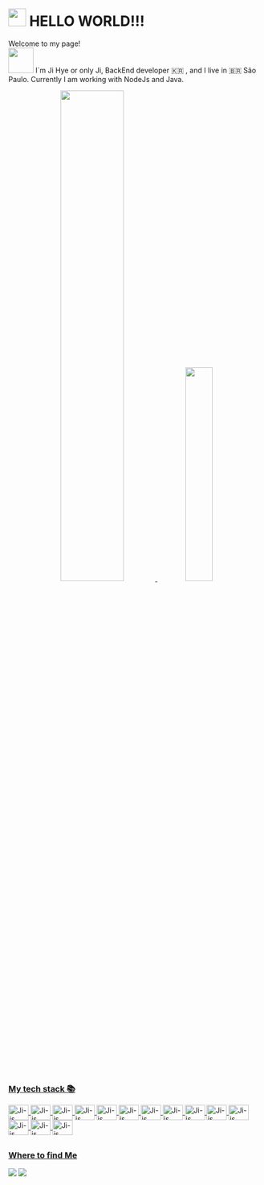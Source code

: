 # <img src="https://media.giphy.com/media/hvRJCLFzcasrR4ia7z/giphy.gif" width="35"> HELLO WORLD!!! 
Welcome to my page!   
<img src="https://media.giphy.com/media/fAbbq1tF99d0uiizsr/giphy.gif" width="50">
I´m Ji Hye or only Ji, BackEnd developer 🇰🇷 , and I live in 🇧🇷 São Paulo. Currently I am working with NodeJs and Java.

<div align="center">
  <a href="https://github.com/jihye83">
  <img width="50%" src="https://github-readme-stats.vercel.app/api?username=jihye83&show_icons=true&theme=dark&include_all_commits=true&count_private=true"/>
  <img width="33%" src="https://github-readme-stats.vercel.app/api/top-langs/?username=jihye83&layout=compact&langs_count=7&theme=dark"/>
</div>

<h3>My tech stack 📚</h3>
<div>
  <img align="center" alt="Ji-js" height="30" width="40" src="https://cdn.jsdelivr.net/gh/devicons/devicon/icons/java/java-original.svg" />
  <img align="center" alt="Ji-js" height="30" width="40" src="https://cdn.jsdelivr.net/gh/devicons/devicon/icons/html5/html5-original.svg" />
  <img align="center" alt="Ji-js" height="30" width="40" src="https://cdn.jsdelivr.net/gh/devicons/devicon/icons/css3/css3-original.svg" />
  <img align="center" alt="Ji-js" height="30" width="40" src="https://cdn.jsdelivr.net/gh/devicons/devicon/icons/javascript/javascript-original.svg" />
  <img align="center" alt="Ji-js" height="30" width="40" src="https://cdn.jsdelivr.net/gh/devicons/devicon/icons/typescript/typescript-plain.svg" />
  <img align="center" alt="Ji-js" height="30" width="40" src="https://cdn.jsdelivr.net/gh/devicons/devicon/icons/react/react-original.svg" />
  <img align="center" alt="Ji-js" height="30" width="40" src="https://cdn.jsdelivr.net/gh/devicons/devicon/icons/mysql/mysql-original-wordmark.svg" />
  <img align="center" alt="Ji-js" height="30" width="40" src="https://cdn.jsdelivr.net/gh/devicons/devicon/icons/spring/spring-original.svg" />
  <img align="center" alt="Ji-js" height="30" width="40" src="https://cdn.jsdelivr.net/gh/devicons/devicon/icons/docker/docker-plain.svg" />
  <img align="center" alt="Ji-js" height="30" width="40" src="https://cdn.jsdelivr.net/gh/devicons/devicon/icons/figma/figma-original.svg" />
  <img align="center" alt="Ji-js" height="30" width="40" src="https://cdn.jsdelivr.net/gh/devicons/devicon/icons/xd/xd-plain.svg" />
  <img align="center" alt="Ji-js" height="30" width="40" src="https://cdn.jsdelivr.net/gh/devicons/devicon/icons/c/c-plain.svg" />
  <img align="center" alt="Ji-js" height="30" width="40" src="https://cdn.jsdelivr.net/gh/devicons/devicon/icons/materialui/materialui-plain.svg" />
  <img align="center" alt="Ji-js" height="30" width="40" src="https://cdn.jsdelivr.net/gh/devicons/devicon/icons/git/git-plain.svg" />

</div>

##
<h3>Where to find Me</h3>
<div>
  <a href="https://www.linkedin.com/in/jihye-koo/" target="_blank"><img src="https://img.shields.io/badge/LinkedIn-0077B5?style=for-the-badge&logo=linkedin&logoColor=white" target="_blank"></a> 
  <a href = "mailto:jihye83@gmail.com"><img src="https://img.shields.io/badge/-Gmail-%23333?style=for-the-badge&logo=gmail&logoColor=c71610" target="_blank"></a>
</div>

<!--
**jihye83/jihye83** is a ✨ _special_ ✨ repository because its `README.md` (this file) appears on your GitHub profile.
Here are some ideas to get you started:

- 🔭 I’m currently working on ...
- 🌱 I’m currently learning ...
- 👯 I’m looking to collaborate on ...
- 🤔 I’m looking for help with ...
- 💬 Ask me about ...
- 📫 How to reach me: ...
- 😄 Pronouns: ...
- ⚡ Fun fact: ...
-->
